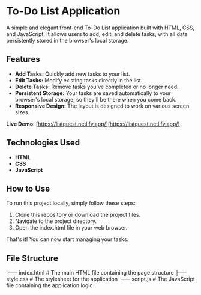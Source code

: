 # To-Do List Application

A simple and elegant front-end To-Do List application built with HTML, CSS, and JavaScript. It allows users to add, edit, and delete tasks, with all data persistently stored in the browser's local storage.

## Features

*   **Add Tasks:** Quickly add new tasks to your list.
*   **Edit Tasks:** Modify existing tasks directly in the list.
*   **Delete Tasks:** Remove tasks you've completed or no longer need.
*   **Persistent Storage:** Your tasks are saved automatically to your browser's local storage, so they'll be there when you come back.
*   **Responsive Design:** The layout is designed to work on various screen sizes.

**Live Demo**: [https://listquest.netlify.app/](https://listquest.netlify.app/) 



## Technologies Used

*   **HTML**
*   **CSS**
*   **JavaScript**

## How to Use

To run this project locally, simply follow these steps:

1.  Clone this repository or download the project files.
2.  Navigate to the project directory.
3.  Open the index.html file in your web browser.

That's it! You can now start managing your tasks.

## File Structure

├── index.html    # The main HTML file containing the page structure
├── style.css     # The stylesheet for the application
└── script.js     # The JavaScript file containing the application logic
